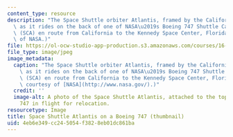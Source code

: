 ```yaml
---
content_type: resource
description: "The Space Shuttle orbiter Atlantis, framed by the California mountains,\
  \ as it rides on the back of one of NASA\u2019s Boeing 747 Shuttle Carrier Aircraft\
  \ (SCA) en route from California to the Kennedy Space Center, Florida. (Image courtesy\
  \ of NASA.)"
file: https://ol-ocw-studio-app-production.s3.amazonaws.com/courses/16-00-introduction-to-aerospace-engineering-and-design-spring-2003/4eb6e349cc245054f3828eb01dc861ba_16-00s03-th.jpg
file_type: image/jpeg
image_metadata:
  caption: "The Space Shuttle orbiter Atlantis, framed by the California mountains,\
    \ as it rides on the back of one of NASA\u2019s Boeing 747 Shuttle Carrier Aircraft\
    \ (SCA) en route from California to the Kennedy Space Center, Florida. (Image\
    \ courtesy of [NASA](http://www.nasa.gov/).)"
  credit: ''
  image-alt: A photo of the Space Shuttle Atlantis, attached to the top of a Boeing
    747 in flight for relocation.
resourcetype: Image
title: Space Shuttle Atlantis on a Boeing 747 (thumbnail)
uid: 4eb6e349-cc24-5054-f382-8eb01dc861ba
---
```


